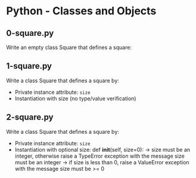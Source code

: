 # Python - Classes and Objects

## 0-square.py
Write an empty class Square that defines a square:

## 1-square.py
Write a class Square that defines a square by:
- Private instance attribute: `size`
- Instantiation with size (no type/value verification)

## 2-square.py
Write a class Square that defines a square by:
- Private instance attribute: `size`
- Instantiation with optional size: def __init__(self, size=0):
   -> size must be an integer, otherwise raise a TypeError exception with the message size must be an integer
   -> if size is less than 0, raise a ValueError exception with the message size must be >= 0
